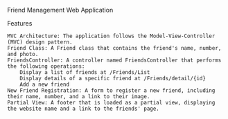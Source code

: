 Friend Management Web Application

Features

    MVC Architecture: The application follows the Model-View-Controller (MVC) design pattern.
    Friend Class: A Friend class that contains the friend's name, number, and photo.
    FriendsController: A controller named FriendsController that performs the following operations:
        Display a list of friends at /Friends/List
        Display details of a specific friend at /Friends/detail/{id}
        Add a new friend
    New Friend Registration: A form to register a new friend, including their name, number, and a link to their image.
    Partial View: A footer that is loaded as a partial view, displaying the website name and a link to the friends' page.
